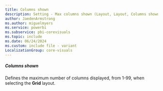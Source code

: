 ```yaml
---
title: Columns shown
description: Setting - Max columns shown (Layout, Layout, Columns shown)
author: JaedenArmstrong
ms.author: miguelmyers
ms.service: powerbi
ms.subservice: pbi-corevisuals
ms.topic: include
ms.date: 06/24/2024
ms.custom: include file - variant
LocalizationGroup: core-visuals
---
```

##### Columns shown

Defines the maximum number of columns displayed, from 1-99, when selecting the **Grid** layout.
